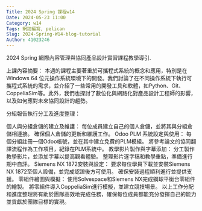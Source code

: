 ```yaml
---
Title: 2024 Spring 課程w14
Date: 2024-05-23 11:00
Category: w14
Tags: 網誌編寫, pelican
Slug: 2024-Spring-W14-blog-tutorial
Author: 41023246
---
```


2024 Spring 網際內容管理與協同產品設計實習課程教學導引.

<!-- PELICAN_END_SUMMARY -->

上課內容摘要：
本週的課程主要著重於可攜程式系統的概念和應用，特別是在 Windows 64 位元操作系統環境下的開發。我們討論了在不同操作系統下執行可攜程式系統的需求，並介紹了一些常用的開發工具和軟體，如Python、Git、CoppeliaSim等。此外，我們也探討了數位化與網路化對產品設計工程師的影響，以及如何應對未來協同設計的趨勢。

分組報告執行分工及進度整理：

個人與分組倉儲的建立及維護：
每位成員建立自己的個人倉儲，並將其與分組倉儲相連接。
確保個人倉儲的更新和維護工作。
Odoo PLM 系統設定與使用：
每個分組註冊一個Odoo帳號，並在其中建立免費的PLM模組。
將參考論文的協同翻譯流程作為工作項目，紀錄在PLM系統中。
教學影片製作與字幕添加：
分工製作教學影片，並添加字幕以提高觀看體驗。
整理影片逐字稿和教學重點，準備進行期中自評。
Siemens NX 1872安裝與設定：
要求每位學員下載並安裝Siemens NX 1872至個人設備，並完成認證後方可使用。
確保安裝過程順利進行並提供支援。
零組件繪圖與模擬：
使用Solvespace和Siemens NX完成鋼球平衡台零組件的繪製。
將零組件導入CoppeliaSim進行模擬，並建立競技場景。
以上工作分配和進度整理將有助於團隊高效地完成任務，確保每位成員都能充分發揮自己的能力並貢獻於團隊目標的實現。

            

